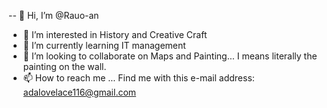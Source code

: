 -- 👋 Hi, I’m @Rauo-an
- 👀 I’m interested in History and Creative Craft 
- 🌱 I’m currently learning IT management
- 💞️ I’m looking to collaborate on Maps and Painting... I means literally the painting on the wall.
- 📫 How to reach me ... Find me with this e-mail address: adalovelace116@gmail.com

<!---
Rauo-an/Joan is a ✨ special ✨ repository because its `README.md` (this file) appears on your GitHub profile.
You can click the Preview link to take a look at your changes.
--->
